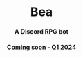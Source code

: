 <p align="center">
    <h1 align="center">Bea</h1>
    <h4 align="center">A Discord RPG bot</h4>
    <h4 align="center">Coming soon - Q1 2024</h4>
</p>